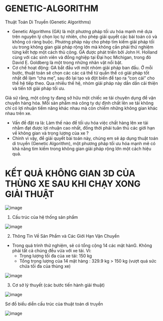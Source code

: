 # GENETIC-ALGORITHM

Thuật Toán Di Truyền (Genetic Algorithms)
- Genetic Algorithms (GA) là một phương pháp tối ưu hóa mạnh mẽ dựa trên nguyên lý chọn lọc tự nhiên, cho phép giải quyết các bài toán có và không có ràng buộc. Phương pháp này cho phép tìm kiếm giải pháp tối ưu trong không gian giải pháp rộng lớn mà không cần phải thử nghiệm từng kết hợp một cách thủ công. GA được phát triển bởi John H. Holland cùng với các sinh viên và đồng nghiệp tại Đại học Michigan, trong đó David E. Goldberg là một trong những nhân vật nổi bật.
- Cơ chế hoạt động: GA bắt đầu với một nhóm giải pháp ban đầu. Ở mỗi bước, thuật toán sẽ chọn các các cá thể từ quần thể có giải pháp tốt nhất để làm “cha mẹ”, sau đó lai tạo và đột biến để tạo ra “con cái” cho thế hệ tiếp theo. Qua nhiều thế hệ, nhóm giải pháp này dần dần cải thiện và tiến tới giải pháp tối ưu.


Giả sử rằng, một công ty đang sở hữu một chiếc xe tải chuyên dụng để vận chuyển hàng hóa. Mỗi sản phẩm mà công ty dự định chất lên xe tải không chỉ có lợi nhuận tiềm năng khác nhau mà còn chiếm những không gian khác nhau trên xe. 
- Vấn đề đặt ra là:  Làm thế nào để tối ưu hóa việc chất hàng lên xe tải nhằm đạt được lợi nhuận cao nhất, đồng thời phải tuân thủ các giới hạn về không gian và trọng lượng của xe ?
-  Chính vì vậy, để giải quyết bài toán này, chúng em sẽ áp dụng thuật toán di truyền (Genetic Algorithm), một phương pháp tối ưu hóa mạnh mẽ có khả năng tìm kiếm trong không gian giải pháp rộng lớn một cách hiệu quả.

# KẾT QUẢ KHÔNG GIAN 3D CỦA THÙNG XE SAU KHI CHẠY XONG GIẢI THUẬT

  ![image](https://github.com/user-attachments/assets/bde21b4c-294b-4ea5-8f35-3ebbdd65955c)


1.  Cấu trúc của hệ thống sản phẩm 

![image](https://github.com/user-attachments/assets/46535a27-af5d-4abb-8e80-141d5e8561d2)

2.	Thông Tin Về Sản Phẩm và Các Giới Hạn Vận Chuyển
- Trong quá trình thử nghiệm, sẽ có tổng cộng 14 các mặt hànG. Không phải tất cả chúng đều vừa với xe tải. Vì:
  + Trọng lượng tối đa của xe tải: 150 kg
  + Tổng trọng lượng của 14 mặt hàng : 329.9 kg > 150 kg  (vượt quá sức chứa tối đa của thùng xe)

![image](https://github.com/user-attachments/assets/83e83d60-716d-48e6-9220-4df6ba89bf6c)

3. Cơ sở lý thuyết (các bước tiến hành giải thuật)

![image](https://github.com/user-attachments/assets/f3aea53b-25fd-4d8f-aa0f-c78423c5591f)

Sơ đồ biểu diễn cấu trúc của thuật toán di truyền

![image](https://github.com/user-attachments/assets/cc45161b-b31d-4546-b27d-6344c3838835)
